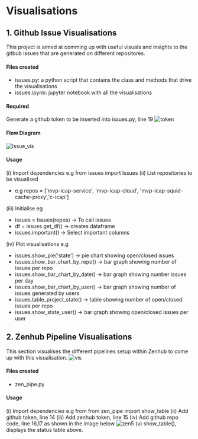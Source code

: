# Visualisations

## 1. Github Issue Visualisations
This project is aimed at comming up with useful visuals and insights to the gitbub issues that are generated on different repositores.
#### Files created
- issues.py: a python script that contains the class and methods that drive the visualisations
- issues.ipynb: jupyter notebook with all the visualisations
#### Required
Generate a github token to be inserted into issues.py, line 19 
![token](https://user-images.githubusercontent.com/8102313/93817512-c37d0880-fc61-11ea-98f3-9a9386ab028d.png)

#### Flow Diagram
![Issue_vis](https://user-images.githubusercontent.com/8102313/93816881-cfb49600-fc60-11ea-9723-47b0ad70d378.png)

#### Usage
(i)  Import dependencies e.g from issues import Issues
(ii) List  repositories to be visualised 
- e.g repos = ['mvp-icap-service', 'mvp-icap-cloud', 'mvp-icap-squid-cache-proxy','c-icap']

(iii) Initialise eg
- issues = Issues(repos)  -> To call issues
- df = issues.get_df()    -> creates dataframe
- issues.important()      -> Select important columns

(iv) Plot visualisations e.g
- issues.show_pie('state') -> pie chart showing open/closed issues
- issues.show_bar_chart_by_repo() -> bar graph showing number of issues per repo
- issues.show_bar_chart_by_date() -> bar graph showing number issues per day
- issues.show_bar_chart_by_user() -> bar graph showing number of issues generated by users
- issues.table_project_state() -> table showing number of open/closed issues per repo
- issues.show_state_user() -> bar graph showing open/closed issues per user

## 2. Zenhub Pipeline Visualisations
This section visualises the different pipelines setup within Zenhub to come up with this visualisation. 
![vis](https://user-images.githubusercontent.com/8102313/94304172-be78cb80-ff77-11ea-9577-9fb63011311d.png)
#### Files created
- zen_pipe.py

#### Usage
(i)  Import dependencies e.g from from zen_pipe import show_table
(ii) Add github token, line 14
(iii) Add zenhub token, line 15
(iv) Add github repo code, line 16,17 as shown in the image below
![zen5](https://user-images.githubusercontent.com/8102313/94305687-419b2100-ff7a-11ea-9760-a29fa58ec800.png)
(v) show_table(), displays the status table above.
